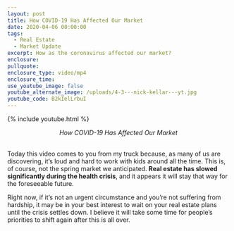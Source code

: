 ```yaml
---
layout: post
title: How COVID-19 Has Affected Our Market
date: 2020-04-06 00:00:00
tags:
  - Real Estate
  - Market Update
excerpt: How as the coronavirus affected our market?
enclosure:
pullquote:
enclosure_type: video/mp4
enclosure_time:
use_youtube_image: false
youtube_alternate_image: /uploads/4-3---nick-kellar---yt.jpg
youtube_code: B2kIelLrbuI
---
```


{% include youtube.html %}

<center><em>How COVID-19 Has Affected Our Market</em></center>

<br>Today this video comes to you from my truck because, as many of us are discovering, it’s loud and hard to work with kids around all the time. This is, of course, not the spring market we anticipated. **Real estate has slowed significantly during the health crisis**, and it appears it will stay that way for the foreseeable future.

Right now, if it’s not an urgent circumstance and you’re not suffering from hardship, it may be in your best interest to wait on your real estate plans until the crisis settles down. I believe it will take some time for people’s priorities to shift again after this is all over.